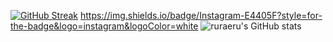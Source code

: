 [![GitHub Streak](https://streak-stats.demolab.com?user=ruraeru&theme=dark&hide_border=true&locale=ko)](https://git.io/streak-stats)
<a href="https://www.instagram.com/end_front/">https://img.shields.io/badge/Instagram-E4405F?style=for-the-badge&logo=instagram&logoColor=white</a>
![ruraeru's GitHub stats](https://github-readme-stats.vercel.app/api?username=ruraeru&hide=contribs,prs&show_icons=true&theme=테마)
